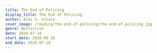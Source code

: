 ```yaml
---
title: The End of Policing
display_title: The End of Policing
author: Alex S. Vitale
cover_image: /reading/the-end-of-policing/the-end-of-policing.jpg
genre: Nonfiction
date: 2020-07-18
start_date: 2020-06-28
end_date: 2020-07-18
---
```

